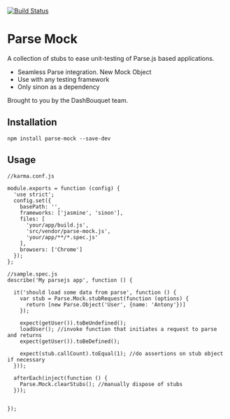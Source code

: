 [![Build Status](https://snap-ci.com/rafbgarcia/angular-parse-wrapper/branch/master/build_image)](https://snap-ci.com/rafbgarcia/angular-parse-wrapper/branch/master)

Parse Mock
=====================

A collection of stubs to ease unit-testing of Parse.js based applications.

- Seamless Parse integration. New Mock Object
- Use with any testing framework
- Only sinon as a dependency

Brought to you by the DashBouquet team.


## Installation

```
npm install parse-mock --save-dev
```

## Usage

```
//karma.conf.js

module.exports = function (config) {
  'use strict';
  config.set({
    basePath: '',
    frameworks: ['jasmine', 'sinon'],
    files: [
      'your/app/build.js',
      'src/vendor/parse-mock.js',
      'your/app/**/*.spec.js'
    ],
    browsers: ['Chrome']
  });
};
```


```
//sample.spec.js
describe('My parsejs app', function () {

  it('should load some data from parse', function () {
    var stub = Parse.Mock.stubRequest(function (options) {
      return [new Parse.Object('User', {name: 'Antony'})]
    });

    expect(getUser()).toBeUndefined();
    loadUser(); //invoke function that initiates a request to parse and returns
    expect(getUser()).toBeDefined();

    expect(stub.callCount).toEqual(1); //do assertions on stub object if necessary
  }));

  afterEach(inject(function () {
    Parse.Mock.clearStubs(); //manually dispose of stubs
  }));


});


```